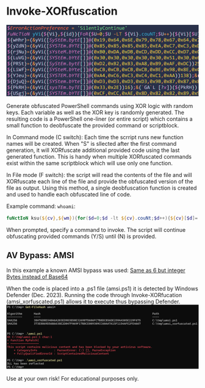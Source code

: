 # Invoke-XORfuscation
![header image](https://raw.githubusercontent.com/bobby-tablez/Invoke-XORfuscation/main/banner.png?raw=true) 

Generate obfuscated PowerShell commands using XOR logic with random keys. Each variable as well as the XOR key is randomly generated. The resulting code is a PowerShell one-liner (or entire script) which contains a small function to deobfuscate the provided command or scriptblock.

In Command mode (C switch): Each time the scrript runs new function names will be created. When "S" is sllected after the first command generation, it will XORfuscate additional provided code using the last generated function. This is handy when multiple XORfuscated commands exist within the same scriptblock which will use only one function. 

In File mode (F switch): the script will read the contents of the file and will XORfuscate each line of the file and provide the obfuscated version of the file as output. Using this method, a single deobfuscation function is created and used to handle each obfuscated line of code. 

Example command: `whoami`:
```powershell
fuNctIoN ksu(${cv},${wm}){for($d=0;$d -lt ${cv}.couNt;$d++){${cv}[$d]=(${cv}[$d]-bxor${wm})}returN [SySteM.text.eNcodINg]::aScII.getStrINg(${cv})};${BTEk}=(&ksu([SySteM.byte[]]@(0xD9,0xC6,0xC1,0xCF,0xC3,0xC7))174);&(gal ?[?e]x)(${BTEk})
```
When prompted, specify a command to invoke. The script will continue obfuscating provided commands (Y/S) until (N) is provided.

## AV Bypass: AMSI
In this example a known AMSI bypass was used: [Same as 6 but integer Bytes instead of Base64
]([https://pages.github.com/](https://github.com/S3cur3Th1sSh1t/Amsi-Bypass-Powershell#same-as-6-but-integer-bytes-instead-of-base64)https://github.com/S3cur3Th1sSh1t/Amsi-Bypass-Powershell#same-as-6-but-integer-bytes-instead-of-base64)

When the code is placed into a .ps1 file (amsi.ps1) it is detected by Windows Defender (Dec. 2023). Running the code through Invoke-XORfucation (amsi_xorfuscated.ps1) allows it to execute thus bypassing Defender.
![XOR-AMSI-Bypass](https://raw.githubusercontent.com/bobby-tablez/Invoke-XORfuscation/main/Invoke_XORfuscation_AMSI_Bypass.png)


Use at your own risk! For educational purposes only.
